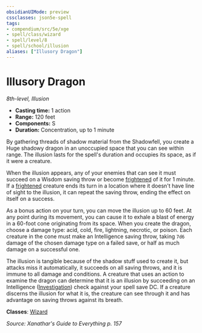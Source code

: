 ```yaml
---
obsidianUIMode: preview
cssclasses: json5e-spell
tags:
- compendium/src/5e/xge
- spell/class/wizard
- spell/level/8
- spell/school/illusion
aliases: ["Illusory Dragon"]
---
```

# Illusory Dragon
*8th-level, Illusion*  

- **Casting time:** 1 action
- **Range:** 120 feet
- **Components:** S
- **Duration:** Concentration, up to 1 minute

By gathering threads of shadow material from the Shadowfell, you create a Huge shadowy dragon in an unoccupied space that you can see within range. The illusion lasts for the spell's duration and occupies its space, as if it were a creature.

When the illusion appears, any of your enemies that can see it must succeed on a Wisdom saving throw or become [frightened](_conditions.md#frightened) of it for 1 minute. If a [frightened](_conditions.md#frightened) creature ends its turn in a location where it doesn't have line of sight to the illusion, it can repeat the saving throw, ending the effect on itself on a success.

As a bonus action on your turn, you can move the illusion up to 60 feet. At any point during its movement, you can cause it to exhale a blast of energy in a 60-foot cone originating from its space. When you create the dragon, choose a damage type: acid, cold, fire, lightning, necrotic, or poison. Each creature in the cone must make an Intelligence saving throw, taking `7d6` damage of the chosen damage type on a failed save, or half as much damage on a successful one.

The illusion is tangible because of the shadow stuff used to create it, but attacks miss it automatically, it succeeds on all saving throws, and it is immune to all damage and conditions. A creature that uses an action to examine the dragon can determine that it is an illusion by succeeding on an Intelligence ([Investigation](_skills.md#Investigation)) check against your spell save DC. If a creature discerns the illusion for what it is, the creature can see through it and has advantage on saving throws against its breath.

**Classes**: [Wizard](wizard.md)

*Source: Xanathar's Guide to Everything p. 157*